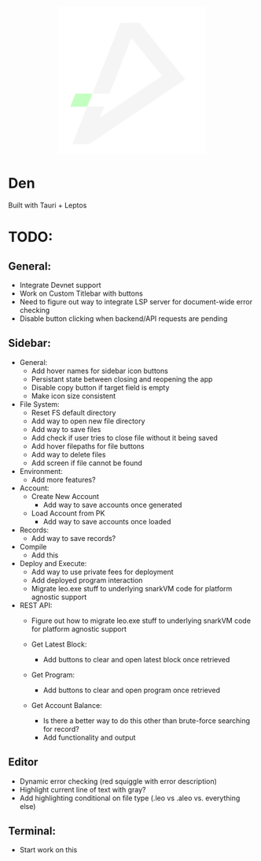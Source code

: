 <p align="center"> 
    <img alt="den" width="300" src="./src-tauri/icons/den.png">
</p>

# Den

Built with Tauri + Leptos

# TODO:
## General:
- Integrate Devnet support
- Work on Custom Titlebar with buttons
- Need to figure out way to integrate LSP server for document-wide error checking
- Disable button clicking when backend/API requests are pending

## Sidebar:
- General:
    - Add hover names for sidebar icon buttons
    - Persistant state between closing and reopening the app
    - Disable copy button if target field is empty
    - Make icon size consistent
- File System:
    - Reset FS default directory
    - Add way to open new file directory
    - Add way to save files
    - Add check if user tries to close file without it being saved
    - Add hover filepaths for file buttons
    - Add way to delete files
    - Add screen if file cannot be found
- Environment:
    - Add more features?
- Account:
    - Create New Account
        - Add way to save accounts once generated
    - Load Account from PK
        - Add way to save accounts once loaded
- Records:
    - Add way to save records?
- Compile
    - Add this
- Deploy and Execute:
    - Add way to use private fees for deployment
    - Add deployed program interaction
    - Migrate leo.exe stuff to underlying snarkVM code for platform agnostic support
- REST API:
    - Figure out how to migrate leo.exe stuff to underlying snarkVM code for platform agnostic support

    - Get Latest Block:
        - Add buttons to clear and open latest block once retrieved
    - Get Program:
        - Add buttons to clear and open program once retrieved
    - Get Account Balance:
        - Is there a better way to do this other than brute-force searching for record?
        - Add functionality and output

## Editor
- Dynamic error checking (red squiggle with error description)
- Highlight current line of text with gray?
- Add highlighting conditional on file type (.leo vs .aleo vs. everything else)

## Terminal:
- Start work on this




